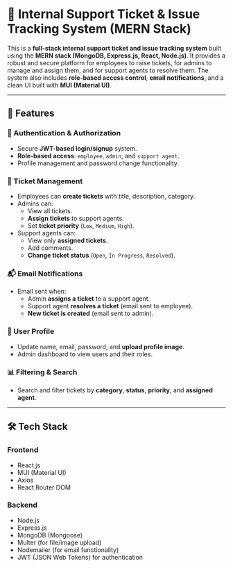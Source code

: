 # 🎫 Internal Support Ticket & Issue Tracking System (MERN Stack)

This is a **full-stack internal support ticket and issue tracking system** built using the **MERN stack (MongoDB, Express.js, React, Node.js)**. It provides a robust and secure platform for employees to raise tickets, for admins to manage and assign them, and for support agents to resolve them. The system also includes **role-based access control**, **email notifications**, and a clean UI built with **MUI (Material UI)**.

---

## 🚀 Features

### 🔐 Authentication & Authorization
- Secure **JWT-based login/signup** system.
- **Role-based access**: `employee`, `admin`, and `support agent`.
- Profile management and password change functionality.

### 🧾 Ticket Management
- Employees can **create tickets** with title, description, category.
- Admins can:
  - View all tickets.
  - **Assign tickets** to support agents.
  - Set **ticket priority** (`Low`, `Medium`, `High`).
- Support agents can:
  - View only **assigned tickets**.
  - Add comments.
  - **Change ticket status** (`Open`, `In Progress`, `Resolved`).
  
### 📬 Email Notifications
- Email sent when:
  - Admin **assigns a ticket** to a support agent.
  - Support agent **resolves a ticket** (email sent to employee).
  - **New ticket is created** (email sent to admin).

### 👤 User Profile
- Update name, email, password, and **upload profile image**.
- Admin dashboard to view users and their roles.

### 📊 Filtering & Search
- Search and filter tickets by **category**, **status**, **priority**, and **assigned agent**.

---

## 🛠️ Tech Stack

### Frontend
- React.js
- MUI (Material UI)
- Axios
- React Router DOM

### Backend
- Node.js
- Express.js
- MongoDB (Mongoose)
- Multer (for file/image upload)
- Nodemailer (for email functionality)
- JWT (JSON Web Tokens) for authentication
